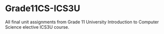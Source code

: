 # Grade11CS-ICS3U
All final unit assignments from Grade 11 University Introduction to Computer Science elective ICS3U course.
